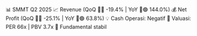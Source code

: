 📊 SMMT Q2 2025
📈 Revenue (QoQ 🔻🔴 -19.4% | YoY 🔼🟢 144.0%)
💰 Net Profit (QoQ 🔻🔴 -25.1% | YoY 🔼🟢 63.8%)
💡 Cash Operasi: Negatif
🧮 Valuasi: PER 66x | PBV 3.7x
🧱 Fundamental stabil

